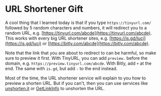 # URL Shortener Gift

A cool thing that I learned today is that if you type `https://tinyurl.com/` followed by 5 random characters and numbers, it will redirect you to a random URL, e.g. [https://tinyurl.com/abcde](https://tinyurl.com/abcde). This works with every big URL shortener sites, e.g. [https://is.gd/luci](https://is.gd/luci) or [https://bitly.com/abcde](https://bitly.com/abcde).

Note that the link that you are about to redirect to can be harmful, so make sure to preview it first. With TinyURL, you can add `preview.` before the domain, e.g. `https://preview.tinyurl.com/abcde`. With Bitly, add `+` at the end. The same with `is.gd`, but add `-` to the end instead.

Most of the time, the URL shortener service will explain to you how to preview a shorten URL. But if you can't, then you can use services like [unshorten.it](https://unshorten.it) or [GetLinkInfo](https://www.getlinkinfo.com/) to unshorten the URL.